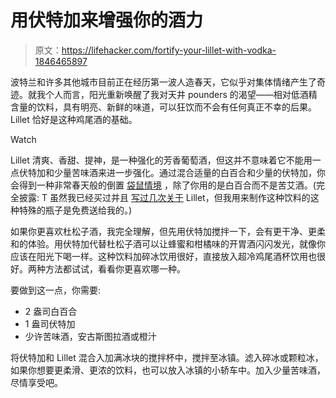 # 用伏特加来增强你的酒力

> 原文：<https://lifehacker.com/fortify-your-lillet-with-vodka-1846465897>

波特兰和许多其他城市目前正在经历第一波人造春天，它似乎对集体情绪产生了奇迹。就我个人而言，阳光重新唤醒了我对天井 pounders 的渴望——相对低酒精含量的饮料，具有明亮、新鲜的味道，可以狂饮而不会有任何真正不幸的后果。Lillet 恰好是这种鸡尾酒的基础。

Watch

Lillet 清爽、香甜、提神，是一种强化的芳香葡萄酒，但这并不意味着它不能用一点伏特加和少量苦味酒来进一步强化。通过混合适量的白百合和少量的伏特加，你会得到一种非常春天般的倒置 [袋鼠情境](https://skillet.lifehacker.com/hop-into-the-weekend-with-a-lemongrass-kangaroo-1827929590) ，除了你用的是白百合而不是苦艾酒。(完全披露: T 虽然我已经买过并且 [写过几次关于](https://lifehacker.com/lillet-and-tonic-is-the-perfect-low-proof-summer-sipper-1834827625) Lillet，但我用来制作这种饮料的这种特殊的瓶子是免费送给我的。)

如果你更喜欢杜松子酒，我完全理解，但先用伏特加搅拌一下，会有更干净、更柔和的体验。用伏特加代替杜松子酒可以让蜂蜜和柑橘味的开胃酒闪闪发光，就像你应该在阳光下喝一样。这种饮料加碎冰饮用很好，直接放入超冷鸡尾酒杯饮用也很好。两种方法都试试，看看你更喜欢哪一种。

要做到这一点，你需要:

*   2 盎司白百合
*   1 盎司伏特加
*   少许苦味酒，安古斯图拉酒或橙汁

将伏特加和 Lillet 混合入加满冰块的搅拌杯中，搅拌至冰镇。滤入碎冰或颗粒冰，如果你想要更柔滑、更浓的饮料，也可以放入冰镇的小轿车中。加入少量苦味酒，尽情享受吧。